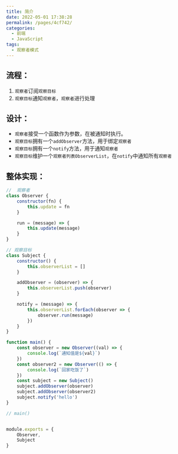 ```yaml
---
title: 简介
date: 2022-05-01 17:38:28
permalink: /pages/4cf742/
categories:
  - 前端
  - JavaScript
tags:
  - 观察者模式
---
```




## 流程：
1. `观察者`订阅`观察目标`
2. `观察目标`通知`观察者`，`观察者`进行处理

## 设计：
-   `观察者`接受一个函数作为参数，在被通知时执行。
-   `观察目标`拥有一个`addObserver`方法，用于绑定`观察者`
-   `观察目标`拥有一个`notify`方法，用于通知`观察者`
-   `观察目标`维护一个`观察者列表ObserverList`，在`notify`中通知所有`观察者`

## 整体实现：
```javascript
//  观察者
class Observer {
    constructor(fn) {
        this.update = fn
    }

    run = (message) => {
        this.update(message)
    }
}

// 观察目标
class Subject {
    constructor() {
        this.observerList = []
    }

    addObserver = (observer) => {
        this.observerList.push(observer)
    }

    notify = (message) => {
        this.observerList.forEach(observer => {
            observer.run(message)
        })
    }
}

function main() {
    const observer = new Observer((val) => {
        console.log(`通知值是${val}`)
    })
    const observer2 = new Observer(() => {
        console.log(`回家吃饭了`)
    })
    const subject = new Subject()
    subject.addObserver(observer)
    subject.addObserver(observer2)
    subject.notify('hello')
}

// main()


module.exports = {
    Observer,
    Subject
}
```
